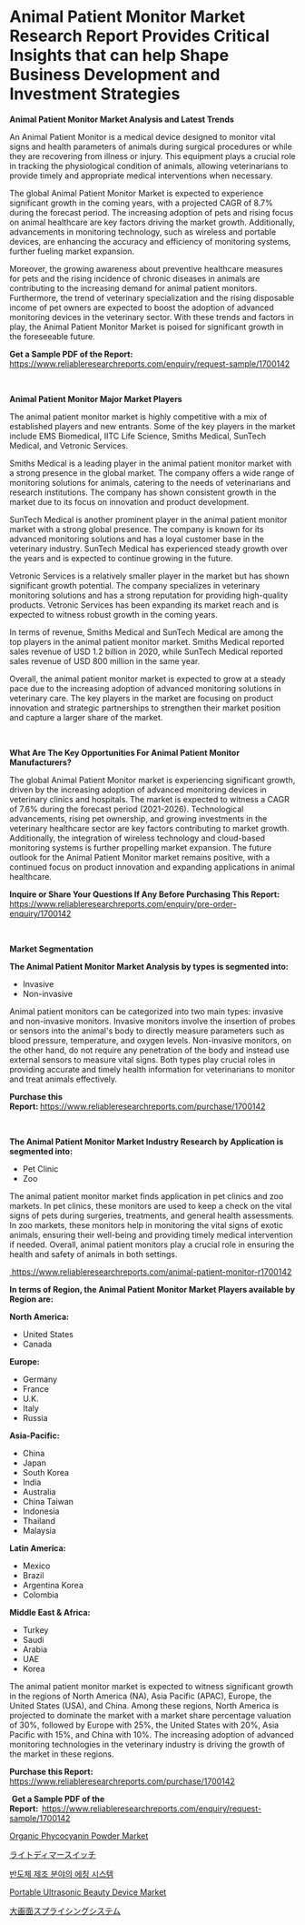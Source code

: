 <p><h1>Animal Patient Monitor Market Research Report Provides Critical Insights that can help Shape Business Development and Investment Strategies</h1></p><p><strong>Animal Patient Monitor Market Analysis and Latest Trends</strong></p>
<p><p>An Animal Patient Monitor is a medical device designed to monitor vital signs and health parameters of animals during surgical procedures or while they are recovering from illness or injury. This equipment plays a crucial role in tracking the physiological condition of animals, allowing veterinarians to provide timely and appropriate medical interventions when necessary.</p><p>The global Animal Patient Monitor Market is expected to experience significant growth in the coming years, with a projected CAGR of 8.7% during the forecast period. The increasing adoption of pets and rising focus on animal healthcare are key factors driving the market growth. Additionally, advancements in monitoring technology, such as wireless and portable devices, are enhancing the accuracy and efficiency of monitoring systems, further fueling market expansion.</p><p>Moreover, the growing awareness about preventive healthcare measures for pets and the rising incidence of chronic diseases in animals are contributing to the increasing demand for animal patient monitors. Furthermore, the trend of veterinary specialization and the rising disposable income of pet owners are expected to boost the adoption of advanced monitoring devices in the veterinary sector. With these trends and factors in play, the Animal Patient Monitor Market is poised for significant growth in the foreseeable future.</p></p>
<p><strong>Get a Sample PDF of the Report:&nbsp;</strong> <a href="https://www.reliableresearchreports.com/enquiry/request-sample/1700142">https://www.reliableresearchreports.com/enquiry/request-sample/1700142</a></p>
<p>&nbsp;</p>
<p><strong>Animal Patient Monitor Major Market Players</strong></p>
<p><p>The animal patient monitor market is highly competitive with a mix of established players and new entrants. Some of the key players in the market include EMS Biomedical, IITC Life Science, Smiths Medical, SunTech Medical, and Vetronic Services. </p><p>Smiths Medical is a leading player in the animal patient monitor market with a strong presence in the global market. The company offers a wide range of monitoring solutions for animals, catering to the needs of veterinarians and research institutions. The company has shown consistent growth in the market due to its focus on innovation and product development.</p><p>SunTech Medical is another prominent player in the animal patient monitor market with a strong global presence. The company is known for its advanced monitoring solutions and has a loyal customer base in the veterinary industry. SunTech Medical has experienced steady growth over the years and is expected to continue growing in the future.</p><p>Vetronic Services is a relatively smaller player in the market but has shown significant growth potential. The company specializes in veterinary monitoring solutions and has a strong reputation for providing high-quality products. Vetronic Services has been expanding its market reach and is expected to witness robust growth in the coming years.</p><p>In terms of revenue, Smiths Medical and SunTech Medical are among the top players in the animal patient monitor market. Smiths Medical reported sales revenue of USD 1.2 billion in 2020, while SunTech Medical reported sales revenue of USD 800 million in the same year.</p><p>Overall, the animal patient monitor market is expected to grow at a steady pace due to the increasing adoption of advanced monitoring solutions in veterinary care. The key players in the market are focusing on product innovation and strategic partnerships to strengthen their market position and capture a larger share of the market.</p></p>
<p>&nbsp;</p>
<p><strong>What Are The Key Opportunities For Animal Patient Monitor Manufacturers?</strong></p>
<p><p>The global Animal Patient Monitor market is experiencing significant growth, driven by the increasing adoption of advanced monitoring devices in veterinary clinics and hospitals. The market is expected to witness a CAGR of 7.6% during the forecast period (2021-2026). Technological advancements, rising pet ownership, and growing investments in the veterinary healthcare sector are key factors contributing to market growth. Additionally, the integration of wireless technology and cloud-based monitoring systems is further propelling market expansion. The future outlook for the Animal Patient Monitor market remains positive, with a continued focus on product innovation and expanding applications in animal healthcare.</p></p>
<p><strong>Inquire or Share Your Questions If Any Before Purchasing This Report:</strong> <a href="https://www.reliableresearchreports.com/enquiry/pre-order-enquiry/1700142">https://www.reliableresearchreports.com/enquiry/pre-order-enquiry/1700142</a></p>
<p>&nbsp;</p>
<p><strong>Market Segmentation</strong></p>
<p><strong>The Animal Patient Monitor Market Analysis by types is segmented into:</strong></p>
<p><ul><li>Invasive</li><li>Non-invasive</li></ul></p>
<p><p>Animal patient monitors can be categorized into two main types: invasive and non-invasive monitors. Invasive monitors involve the insertion of probes or sensors into the animal's body to directly measure parameters such as blood pressure, temperature, and oxygen levels. Non-invasive monitors, on the other hand, do not require any penetration of the body and instead use external sensors to measure vital signs. Both types play crucial roles in providing accurate and timely health information for veterinarians to monitor and treat animals effectively.</p></p>
<p><strong>Purchase this Report:&nbsp;</strong><a href="https://www.reliableresearchreports.com/purchase/1700142">https://www.reliableresearchreports.com/purchase/1700142</a></p>
<p>&nbsp;</p>
<p><strong>The Animal Patient Monitor Market Industry Research by Application is segmented into:</strong></p>
<p><ul><li>Pet Clinic</li><li>Zoo</li></ul></p>
<p><p>The animal patient monitor market finds application in pet clinics and zoo markets. In pet clinics, these monitors are used to keep a check on the vital signs of pets during surgeries, treatments, and general health assessments. In zoo markets, these monitors help in monitoring the vital signs of exotic animals, ensuring their well-being and providing timely medical intervention if needed. Overall, animal patient monitors play a crucial role in ensuring the health and safety of animals in both settings.</p></p>
<p><a href="https://www.reliableresearchreports.com/animal-patient-monitor-r1700142">&nbsp;https://www.reliableresearchreports.com/animal-patient-monitor-r1700142</a></p>
<p><strong>In terms of Region, the Animal Patient Monitor Market Players available by Region are:</strong></p>
<p>
    <p> <strong> North America: </strong>
        <ul>
            <li>United States</li>
            <li>Canada</li>
        </ul>
        </p> 
    <p> <strong> Europe: </strong>
        <ul>
            <li>Germany</li>
            <li>France</li>
            <li>U.K.</li>
            <li>Italy</li>
            <li>Russia</li>
        </ul>
        </p> 
    <p> <strong> Asia-Pacific: </strong>
        <ul>
            <li>China</li>
            <li>Japan</li>
            <li>South Korea</li>
            <li>India</li>
            <li>Australia</li>
            <li>China Taiwan</li>
            <li>Indonesia</li>
            <li>Thailand</li>
            <li>Malaysia</li>
        </ul>
        </p> 
    <p> <strong> Latin America: </strong>
        <ul>
            <li>Mexico</li>
            <li>Brazil</li>
            <li>Argentina Korea</li>
            <li>Colombia</li>
        </ul>
        </p> 
    <p> <strong> Middle East & Africa: </strong>
        <ul>
            <li>Turkey</li>
            <li>Saudi</li>
            <li>Arabia</li>
            <li>UAE</li>
            <li>Korea</li>
        </ul>
    </p>
    </p>
<p><p>The animal patient monitor market is expected to witness significant growth in the regions of North America (NA), Asia Pacific (APAC), Europe, the United States (USA), and China. Among these regions, North America is projected to dominate the market with a market share percentage valuation of 30%, followed by Europe with 25%, the United States with 20%, Asia Pacific with 15%, and China with 10%. The increasing adoption of advanced monitoring technologies in the veterinary industry is driving the growth of the market in these regions.</p></p>
<p><strong>Purchase this Report: </strong><a href="https://www.reliableresearchreports.com/purchase/1700142">https://www.reliableresearchreports.com/purchase/1700142</a></p>
<p>&nbsp;<strong>Get a Sample PDF of the Report:&nbsp;&nbsp;</strong><a href="https://www.reliableresearchreports.com/enquiry/request-sample/1700142">https://www.reliableresearchreports.com/enquiry/request-sample/1700142</a></p>
<p><strong></strong></p>
<p><p><a href="https://issuu.com/reportprime-2/docs/organic-phycocyanin-powder-market-size-2030.pptx">Organic Phycocyanin Powder Market</a></p><p><a href="https://github.com/AriMuller2009/Market-Research-Report-List-2/blob/main/6618214123119.md">ライトディマースイッチ</a></p><p><a href="https://github.com/fernandotryO5lson96765/Market-Research-Report-List-2/blob/main/7912893122703.md">반도체 제조 분야의 에칭 시스템</a></p><p><a href="https://github.com/angeliabkratze/Market-Research-Report-List-1/blob/main/portable-ultrasonic-beauty-device-market.md">Portable Ultrasonic Beauty Device Market</a></p><p><a href="https://github.com/dathomson6534/Market-Research-Report-List-1/blob/main/9928676123120.md">大画面スプライシングシステム</a></p></p>